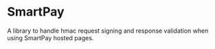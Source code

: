 # SmartPay

A library to handle hmac request signing and response validation when using SmartPay hosted pages.
